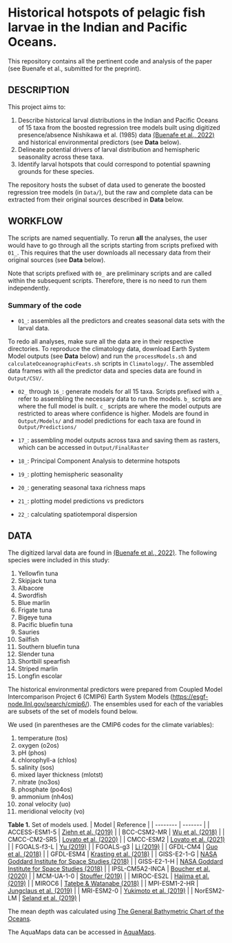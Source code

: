 # Historical hotspots of pelagic fish larvae in the Indian and Pacific Oceans.
This repository contains all the pertinent code and analysis of the paper (see Buenafe et al., submitted for the preprint).

## DESCRIPTION
This project aims to:

1. Describe historical larval distributions in the Indian and Pacific Oceans of 15 taxa from the boosted regression tree models built using digitized presence/absence Nishikawa et al. (1985) data [(Buenafe et al., 2022)](https://doi.org/10.1038/s41597-022-01528-7) and historical environmental predictors (see __Data__ below).
2. Delineate potential drivers of larval distribution and hemispheric seasonality across these taxa.
3. Identify larval hotspots that could correspond to potential spawning grounds for these species.

The repository hosts the subset of data used to generate the boosted regression tree models (in `Data/`), but the raw and complete data can be extracted from their original sources described in __Data__ below.

## WORKFLOW
The scripts are named sequentially. To rerun __all__ the analyses, the user would have to go through all the scripts starting from scripts prefixed with `01_`. This requires that the user downloads all necessary data from their original sources (see __Data__ below).

Note that scripts prefixed with `00_` are preliminary scripts and are called within the subsequent scripts. Therefore, there is no need to run them independently.

### Summary of the code
- `01_`: assembles all the predictors and creates seasonal data sets with the larval data.

To redo all analyses, make sure all the data are in their respective directories. To reproduce the climatology data, download Earth System Model outputs (see __Data__ below) and run the `processModels.sh` and `calculateOceanographicFeats.sh` scripts in `Climatology/`. The assembled data frames with all the predictor data and species data are found in `Output/CSV/`.

- `02_` through `16_`: generate models for all 15 taxa. Scripts prefixed with `a_` refer to assembling the necessary data to run the models. `b_` scripts are where the full model is built. `c_` scripts are where the model outputs are restricted to areas where confidence is higher. Models are found in `Output/Models/` and model predictions for each taxa are found in `Output/Predictions/`

- `17_`: assembling model outputs across taxa and saving them as rasters, which can be accessed in `Output/FinalRaster`

- `18_`: Principal Component Analysis to determine hotspots

- `19_`: plotting hemispheric seasonality

- `20_`: generating seasonal taxa richness maps

- `21_`: plotting model predictions vs predictors

- `22_`: calculating spatiotemporal dispersion

## DATA
The digitized larval data are found in [(Buenafe et al., 2022)](https://doi.org/10.1038/s41597-022-01528-7). The following species were included in this study:

1. Yellowfin tuna
2. Skipjack tuna
3. Albacore
4. Swordfish
5. Blue marlin
6. Frigate tuna
7. Bigeye tuna
8. Pacific bluefin tuna
9. Sauries
10. Sailfish
11. Southern bluefin tuna
12. Slender tuna
13. Shortbill spearfish
14. Striped marlin
15. Longfin escolar

The historical environmental predictors were prepared from Coupled Model Intercomparison Project 6 (CMIP6) Earth System Models (https://esgf-node.llnl.gov/search/cmip6/). The ensembles used for each of the variables are subsets of the set of models found below. 

We used (in parentheses are the CMIP6 codes for the climate variables): 

1. temperature (tos)
2. oxygen (o2os)
3. pH (phos)
4. chlorophyll-a (chlos)
5. salinity (sos)
6. mixed layer thickness (mlotst)
7. nitrate (no3os)
8. phosphate (po4os)
9. ammonium (nh4os)
10. zonal velocity (uo)
11. meridional velocity (vo)


__Table 1.__ Set of models used.
| Model    | Reference |
| -------- | ------- |
| ACCESS-ESM1-5 | [Ziehn et al. (2019)](http://doi.org/10.22033/ESGF/CMIP6.4272) |
| BCC-CSM2-MR | [Wu et al. (2018)](http://doi.org/10.22033/ESGF/CMIP6.2948) |
| CMCC-CM2-SR5 | [Lovato et al. (2020)](http://doi.org/10.22033/ESGF/CMIP6.3825) |
| CMCC-ESM2 | [Lovato et al. (2021)](http://doi.org/10.22033/ESGF/CMIP6.13195) |
| FGOALS-f3-L | [Yu (2019)](http://doi.org/10.22033/ESGF/CMIP6.3355) |
| FGOALS-g3 | [Li (2019)](http://doi.org/10.22033/ESGF/CMIP6.3356) |
| GFDL-CM4 | [Guo et al. (2018)](http://doi.org/10.22033/ESGF/CMIP6.8594) |
| GFDL-ESM4 | [Krasting et al. (2018)](http://doi.org/10.22033/ESGF/CMIP6.8597) |
| GISS-E2-1-G | [NASA Goddard Institute for Space Studies (2018)](http://doi.org/10.22033/ESGF/CMIP6.7127) |
| GISS-E2-1-H | [NASA Goddard Institute for Space Studies (2018)](http://doi.org/10.22033/ESGF/CMIP6.7128) |
| IPSL-CM5A2-INCA | [Boucher et al. (2020)](http://doi.org/10.22033/ESGF/CMIP6.13661) |
| MCM-UA-1-0 | [Stouffer (2019)](http://doi.org/10.22033/ESGF/CMIP6.8888) |
| MIROC-ES2L | [Hajima et al. (2019)](http://doi.org/10.22033/ESGF/CMIP6.5602) |
| MIROC6 | [Tatebe & Watanabe (2018)](http://doi.org/10.22033/ESGF/CMIP6.5603) |
| MPI-ESM1-2-HR | [Jungclaus et al. (2019)](http://doi.org/10.22033/ESGF/CMIP6.6594) |
| MRI-ESM2-0 | [Yukimoto et al. (2019)](http://doi.org/10.22033/ESGF/CMIP6.6842) |
| NorESM2-LM | [Seland et al. (2019)](http://doi.org/10.22033/ESGF/CMIP6.8036) |

The mean depth was calculated using [The General Bathymetric Chart of the Oceans](https://www.gebco.net/data_and_products/gridded_bathymetry_data/).

The AquaMaps data can be accessed in [AquaMaps](https://www.aquamaps.org/).